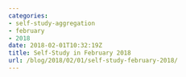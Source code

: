 ```yaml
---
categories:
- self-study-aggregation
- february
- 2018
date: 2018-02-01T10:32:19Z
title: Self-Study in February 2018
url: /blog/2018/02/01/self-study-february-2018/
---
```


